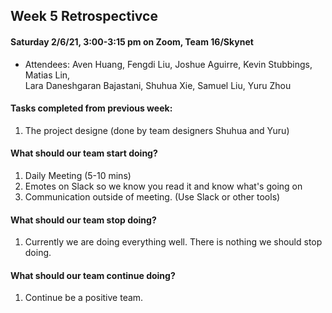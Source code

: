 ## Week 5 Retrospectivce

#### Saturday 2/6/21, 3:00-3:15 pm on Zoom, Team 16/Skynet     
  - Attendees: Aven Huang, Fengdi Liu, Joshue Aguirre, Kevin Stubbings, Matias Lin,    
    Lara Daneshgaran Bajastani, Shuhua Xie, Samuel Liu, Yuru Zhou

#### Tasks completed from previous week: 
   1. The project designe (done by team designers Shuhua and Yuru)
 
#### What should our team start doing?
   1. Daily Meeting (5-10 mins)
   2. Emotes on Slack so we know you read it and know what's going on
   3. Communication outside of meeting. (Use Slack or other tools)
  
#### What should our team stop doing?
   1. Currently we are doing everything well. There is nothing we should stop doing.

#### What should our team continue doing?
   1. Continue be a positive team.  
